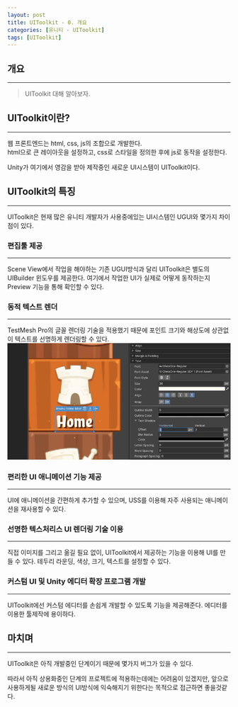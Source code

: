 ```yaml
---
layout: post
title: UIToolkit - 0. 개요
categories: [유니티 - UIToolkit]
tags: [UIToolkit]
---
```


## 개요
***
> UIToolkit 대해 알아보자.

## UIToolkit이란?
***
웹 프론트엔드는 html, css, js의 조합으로 개발한다.  
html으로 큰 레이아웃을 설정하고, css로 스타일을 정의한 후에 js로 동작을 설정한다.

Unity가 여기에서 영감을 받아 제작중인 새로운 UI시스템이 UIToolkit이다.

## UIToolkit의 특징
***
UIToolkit은 현재 많은 유니티 개발자가 사용중에있는 UI시스템인 UGUI와 몇가지 차이점이 있다.

### 편집툴 제공
***
Scene View에서 작업을 해야하는 기존 UGUI방식과 달리 UIToolkit은 별도의 UIBuilder 윈도우를 제공한다.
여기에서 작업한 UI가 실제로 어떻게 동작하는지 Preview 기능을 통해 확인할 수 있다.

### 동적 텍스트 렌더
***
TestMesh Pro의 글꼴 렌더링 기술을 적용했기 때문에 포인트 크기와 해상도에 상관없이 텍스트를 선명하게 렌더링할 수 있다.
![Overview_1 image](/assets/images/study/Unity/UIToolkit/Overview/Overview_1.webp)

### 편리한 UI 애니메이션 기능 제공
***
UI에 애니메이션을 간편하게 추가할 수 있으며, USS를 이용해 자주 사용되는 애니메이션을 재사용할 수 있다.

### 선명한 텍스처리스 UI 렌더링 기술 이용
***
직접 이미지를 그리고 옮길 필요 없이, UIToolkit에서 제공하는 기능을 이용해 UI를 만들 수 있다. 테두리 라운딩, 색상, 크기, 텍스트를 설정할 수 있다.

### 커스텀 UI 및 Unity 에디터 확장 프로그램 개발
***
UIToolkit에선 커스텀 에디터를 손쉽게 개발할 수 있도록 기능을 제공해준다. 에디터를 이용한 툴제작에 용이하다.

## 마치며
***
UIToolkit은 아직 개발중인 단계이기 때문에 몇가지 버그가 있을 수 있다.

따라서 아직 상용화중인 단계의 프로젝트에 적용하는데에는 어려움이 있겠지만, 앞으로 사용하게될 새로운 방식의 UI방식에 익숙해지기 위한다는 목적으로 접근하면 좋을것같다.